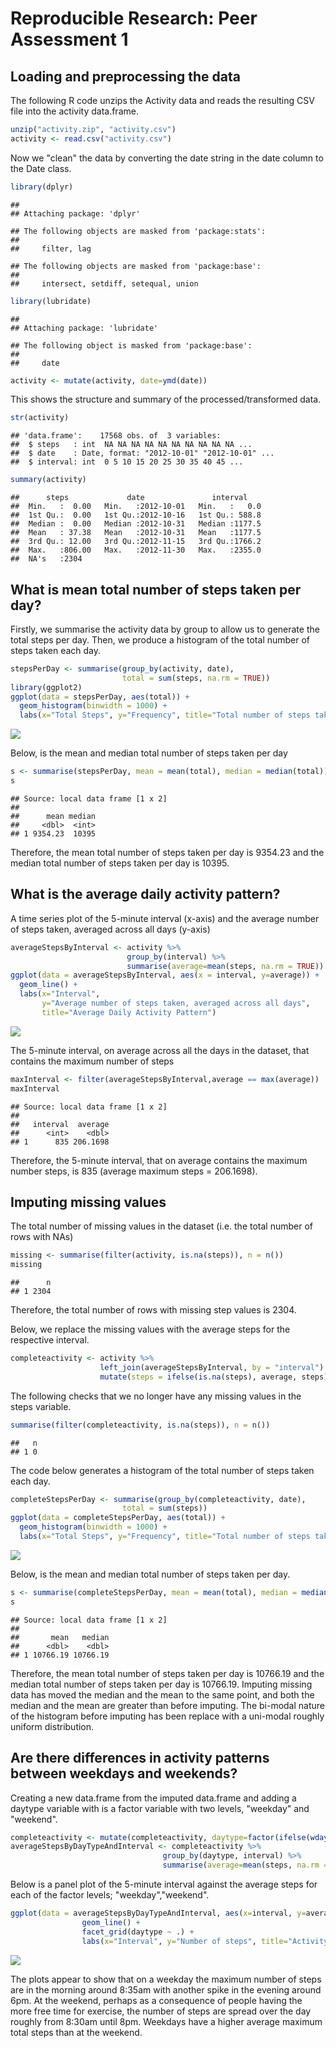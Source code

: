 # Reproducible Research: Peer Assessment 1


## Loading and preprocessing the data
The following R code unzips the Activity data and reads the resulting CSV file into the activity data.frame.

```r
unzip("activity.zip", "activity.csv")
activity <- read.csv("activity.csv")
```
Now we "clean" the data by converting the date string in the date column to the Date class.

```r
library(dplyr)
```

```
## 
## Attaching package: 'dplyr'
```

```
## The following objects are masked from 'package:stats':
## 
##     filter, lag
```

```
## The following objects are masked from 'package:base':
## 
##     intersect, setdiff, setequal, union
```

```r
library(lubridate)
```

```
## 
## Attaching package: 'lubridate'
```

```
## The following object is masked from 'package:base':
## 
##     date
```

```r
activity <- mutate(activity, date=ymd(date))
```
This shows the structure and summary of the processed/transformed data.

```r
str(activity)
```

```
## 'data.frame':	17568 obs. of  3 variables:
##  $ steps   : int  NA NA NA NA NA NA NA NA NA NA ...
##  $ date    : Date, format: "2012-10-01" "2012-10-01" ...
##  $ interval: int  0 5 10 15 20 25 30 35 40 45 ...
```

```r
summary(activity)
```

```
##      steps             date               interval     
##  Min.   :  0.00   Min.   :2012-10-01   Min.   :   0.0  
##  1st Qu.:  0.00   1st Qu.:2012-10-16   1st Qu.: 588.8  
##  Median :  0.00   Median :2012-10-31   Median :1177.5  
##  Mean   : 37.38   Mean   :2012-10-31   Mean   :1177.5  
##  3rd Qu.: 12.00   3rd Qu.:2012-11-15   3rd Qu.:1766.2  
##  Max.   :806.00   Max.   :2012-11-30   Max.   :2355.0  
##  NA's   :2304
```

## What is mean total number of steps taken per day?
Firstly, we summarise the activity data by group to allow us to generate the total steps per day. Then, we produce a histogram of the total number of steps taken each day.

```r
stepsPerDay <- summarise(group_by(activity, date), 
                         total = sum(steps, na.rm = TRUE))
library(ggplot2)
ggplot(data = stepsPerDay, aes(total)) +
  geom_histogram(binwidth = 1000) +
  labs(x="Total Steps", y="Frequency", title="Total number of steps taken each day")
```

![](PA1_template_files/figure-html/unnamed-chunk-4-1.png)<!-- -->

Below, is the mean and median total number of steps taken per day

```r
s <- summarise(stepsPerDay, mean = mean(total), median = median(total))
s
```

```
## Source: local data frame [1 x 2]
## 
##      mean median
##     <dbl>  <int>
## 1 9354.23  10395
```
Therefore, the mean total number of steps taken per day is 9354.23 and the median total number of steps taken per day is 10395.

## What is the average daily activity pattern?
A time series plot of the 5-minute interval (x-axis) and the average number of steps taken, averaged across all days (y-axis)

```r
averageStepsByInterval <- activity %>%
                          group_by(interval) %>%
                          summarise(average=mean(steps, na.rm = TRUE))
ggplot(data = averageStepsByInterval, aes(x = interval, y=average)) +
  geom_line() +
  labs(x="Interval", 
       y="Average number of steps taken, averaged across all days", 
       title="Average Daily Activity Pattern")
```

![](PA1_template_files/figure-html/unnamed-chunk-6-1.png)<!-- -->


The 5-minute interval, on average across all the days in the dataset, that contains the maximum number of steps

```r
maxInterval <- filter(averageStepsByInterval,average == max(average))
maxInterval
```

```
## Source: local data frame [1 x 2]
## 
##   interval  average
##      <int>    <dbl>
## 1      835 206.1698
```
Therefore, the 5-minute interval, that on average contains the maximum number steps, is 835 (average maximum steps = 206.1698).

## Imputing missing values
The total number of missing values in the dataset (i.e. the total number of rows with NAs)

```r
missing <- summarise(filter(activity, is.na(steps)), n = n())
missing
```

```
##      n
## 1 2304
```
Therefore, the total number of rows with missing step values is 2304.

Below, we replace the missing values with the average steps for the respective interval.

```r
completeactivity <- activity %>%
                    left_join(averageStepsByInterval, by = "interval") %>%
                    mutate(steps = ifelse(is.na(steps), average, steps))
```
The following checks that we no longer have any missing values in the steps variable.

```r
summarise(filter(completeactivity, is.na(steps)), n = n())
```

```
##   n
## 1 0
```
The code below generates a histogram of the total number of steps taken each day.

```r
completeStepsPerDay <- summarise(group_by(completeactivity, date), 
                         total = sum(steps))
ggplot(data = completeStepsPerDay, aes(total)) +
  geom_histogram(binwidth = 1000) +
  labs(x="Total Steps", y="Frequency", title="Total number of steps taken each day")
```

![](PA1_template_files/figure-html/unnamed-chunk-11-1.png)<!-- -->

Below, is the mean and median total number of steps taken per day.

```r
s <- summarise(completeStepsPerDay, mean = mean(total), median = median(total))
s
```

```
## Source: local data frame [1 x 2]
## 
##       mean   median
##      <dbl>    <dbl>
## 1 10766.19 10766.19
```
Therefore, the mean total number of steps taken per day is 10766.19 and the median total number of steps taken per day is 10766.19. Imputing missing data has moved the median and the mean to the same point, and both the median and the mean are greater than before imputing. The bi-modal nature of the histogram before imputing has been replace with a uni-modal roughly uniform distribution.

## Are there differences in activity patterns between weekdays and weekends?
Creating a new data.frame from the imputed data.frame and adding a daytype variable with is a factor variable with two levels, "weekday" and "weekend".

```r
completeactivity <- mutate(completeactivity, daytype=factor(ifelse(wday(date) %in% c(1,7), "weekend", "weekday")))
averageStepsByDayTypeAndInterval <- completeactivity %>%
                                  group_by(daytype, interval) %>%
                                  summarise(average=mean(steps, na.rm = TRUE))
```
Below is a panel plot of the 5-minute interval against the average steps for each of the factor levels; "weekday","weekend".

```r
ggplot(data = averageStepsByDayTypeAndInterval, aes(x=interval, y=average)) +
                geom_line() +
                facet_grid(daytype ~ .) +
                labs(x="Interval", y="Number of steps", title="Activity patterns on weekdays and at the weekend")
```

![](PA1_template_files/figure-html/unnamed-chunk-14-1.png)<!-- -->

The plots appear to show that on a weekday the maximum number of steps are in the morning around 8:35am with another spike in the evening around 6pm. At the weekend, perhaps as a consequence of people having the more free time for exercise, the number of steps are spread over the day roughly from 8:30am until 8pm. Weekdays have a higher average maximum total steps than at the weekend.
